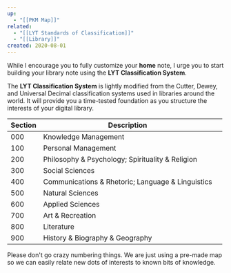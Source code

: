 ```yaml
---
up:
  - "[[PKM Map]]"
related:
  - "[[LYT Standards of Classification]]"
  - "[[Library]]"
created: 2020-08-01
---
```

 While I encourage you to fully customize your **home** note, I urge you to start building your library note using the **LYT Classification System**.  

The **LYT Classification System** is lightly modified from the Cutter, Dewey, and Universal Decimal classification systems used in libraries around the world. It will provide you a time-tested foundation as you structure the interests of your digital library.

| Section | Description                                       |     |
| ------- | ------------------------------------------------- | --- |
| 000     | Knowledge Management                              |     |
| 100     | Personal Management                               |     |
| 200     | Philosophy & Psychology; Spirituality & Religion  |     |
| 300     | Social Sciences                                   |     |
| 400     | Communications & Rhetoric; Language & Linguistics |     |
| 500     | Natural Sciences                                  |     |
| 600     | Applied Sciences                                  |     |
| 700     | Art & Recreation                                  |     |
| 800     | Literature                                        |     |
| 900     | History & Biography & Geography                   |     |

Please don't go crazy numbering things. We are just using a pre-made map so we can easily relate new dots of interests to known bits of knowledge. 

